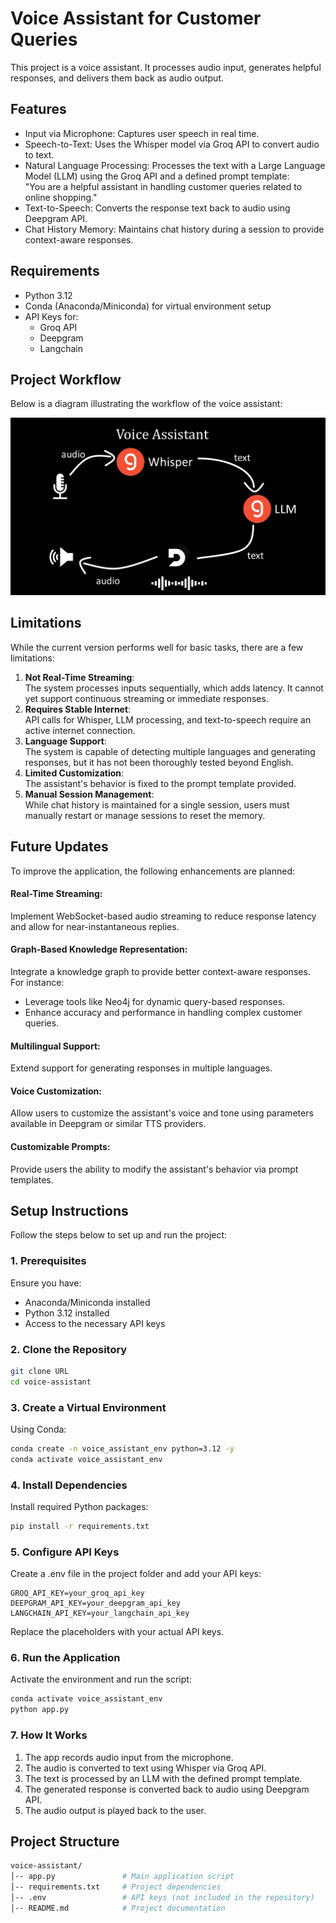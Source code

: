 # Voice Assistant for Customer Queries
This project is a voice assistant. It processes audio input, generates helpful responses, and delivers them back as audio output.

## Features
- Input via Microphone: Captures user speech in real time.  
- Speech-to-Text: Uses the Whisper model via Groq API to convert audio to text.  
- Natural Language Processing: Processes the text with a Large Language Model (LLM) using the Groq API and a defined prompt template:  
"You are a helpful assistant in handling customer queries related to online shopping."  
- Text-to-Speech: Converts the response text back to audio using Deepgram API.  
- Chat History Memory: Maintains chat history during a session to provide context-aware responses.

## Requirements
- Python 3.12  
- Conda (Anaconda/Miniconda) for virtual environment setup  
- API Keys for:  
    - Groq API  
    - Deepgram   
    - Langchain  

## Project Workflow
Below is a diagram illustrating the workflow of the voice assistant:  

![voice assistant architecture](voicebot_architecture.jpg)

## Limitations
While the current version performs well for basic tasks, there are a few limitations:  

1. **Not Real-Time Streaming**:  
The system processes inputs sequentially, which adds latency. It cannot yet support continuous streaming or immediate responses.  
2. **Requires Stable Internet**:  
API calls for Whisper, LLM processing, and text-to-speech require an active internet connection.  
3. **Language Support**:  
The system is capable of detecting multiple languages and generating responses, but it has not been thoroughly tested beyond English.
4. **Limited Customization**:  
The assistant's behavior is fixed to the prompt template provided.  
5. **Manual Session Management**:  
While chat history is maintained for a single session, users must manually restart or manage sessions to reset the memory.

## Future Updates
To improve the application, the following enhancements are planned:

#### Real-Time Streaming:
Implement WebSocket-based audio streaming to reduce response latency and allow for near-instantaneous replies.

#### Graph-Based Knowledge Representation:
Integrate a knowledge graph to provide better context-aware responses. For instance:
- Leverage tools like Neo4j for dynamic query-based responses.
- Enhance accuracy and performance in handling complex customer queries.

#### Multilingual Support:
Extend support for generating responses in multiple languages.

#### Voice Customization:
Allow users to customize the assistant's voice and tone using parameters available in Deepgram or similar TTS providers.

#### Customizable Prompts:
Provide users the ability to modify the assistant's behavior via prompt templates.

## Setup Instructions
Follow the steps below to set up and run the project:

### 1. Prerequisites
Ensure you have:  

- Anaconda/Miniconda installed  
- Python 3.12 installed  
- Access to the necessary API keys  
### 2. Clone the Repository
```bash
git clone URL
cd voice-assistant
```
### 3. Create a Virtual Environment
Using Conda:

```bash
conda create -n voice_assistant_env python=3.12 -y
conda activate voice_assistant_env
```
### 4. Install Dependencies
Install required Python packages:

```bash
pip install -r requirements.txt
```
### 5. Configure API Keys
Create a .env file in the project folder and add your API keys:

```plaintext
GROQ_API_KEY=your_groq_api_key
DEEPGRAM_API_KEY=your_deepgram_api_key
LANGCHAIN_API_KEY=your_langchain_api_key
```
Replace the placeholders with your actual API keys.

### 6. Run the Application
Activate the environment and run the script:

```bash
conda activate voice_assistant_env
python app.py
```
### 7. How It Works
1. The app records audio input from the microphone.
2. The audio is converted to text using Whisper via Groq API.
3. The text is processed by an LLM with the defined prompt template.
4. The generated response is converted back to audio using Deepgram API.
5. The audio output is played back to the user.

## Project Structure
```bash
voice-assistant/
│-- app.py               # Main application script
│-- requirements.txt     # Project dependencies
│-- .env                 # API keys (not included in the repository)
│-- README.md            # Project documentation
``` 
